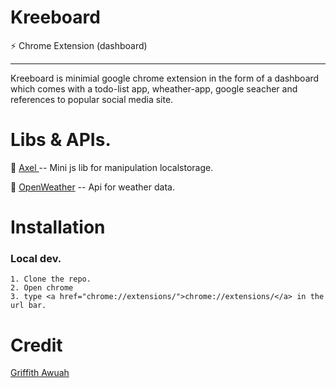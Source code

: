 # Kreeboard
:zap: Chrome Extension (dashboard) 
<hr>
 Kreeboard is minimial google chrome extension in the form of a dashboard which comes with a todo-list app, wheather-app, google seacher and references to popular social media site.

# Libs & APIs.
:gem: <a href="https://github.com/gwuah/axel"> Axel </a> -- Mini js lib for manipulation localstorage.

:gem: <a href="https://openweathermap.org"> OpenWeather</a> -- Api for weather data.

# Installation
 ### Local dev.
 	1. Clone the repo.
 	2. Open chrome
 	3. type <a href="chrome://extensions/">chrome://extensions/</a> in the url bar.



# Credit 

<a href="https://github.com/gwuah/"> Griffith Awuah</a> 	